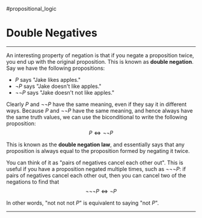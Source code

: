 #propositional_logic 

# Double Negatives

---

An interesting property of negation is that if you negate a proposition twice, you end up with the original proposition. This is known as **double negation**. Say we have the following propositions:

- $P$ says "Jake likes apples."
- $\neg P$ says "Jake doesn't like apples."
- $\neg \neg P$ says "Jake doesn't not like apples."

Clearly $P$ and $\neg \neg P$ have the same meaning, even if they say it in different ways. Because $P$ and $\neg \neg P$ have the same meaning, and hence always have the same truth values, we can use the biconditional to write the following proposition: $$P \iff \neg \neg P$$

This is known as the **double negation law**, and essentially says that any proposition is always equal to the proposition formed by negating it twice.

You can think of it as "pairs of negatives cancel each other out". This is useful if you have a proposition negated multiple times, such as $\neg \neg \neg P$: if pairs of negatives cancel each other out, then you can cancel two of the negations to find that $$\neg \neg \neg P \iff \neg P$$

In other words, "not not not $P$" is equivalent to saying "not $P$".

---